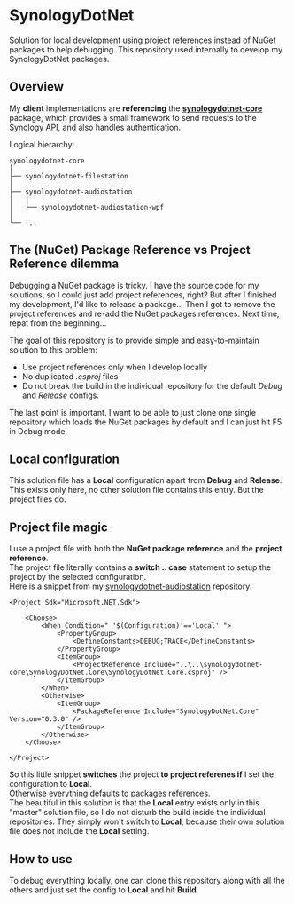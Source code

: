 # SynologyDotNet

Solution for local development using project references instead of NuGet packages to help debugging.
This repository used internally to develop my SynologyDotNet packages.  

## Overview

My **client** implementations are **referencing** the **[synologydotnet-core](https://github.com/geloczigeri/synologydotnet-core)** package, which provides a small framework to send requests to the Synology API, and also handles authentication.  

Logical hierarchy:  
```
synologydotnet-core
│
├── synologydotnet-filestation
│
├── synologydotnet-audiostation
│   │
│   └── synologydotnet-audiostation-wpf
│
└── ...
```

## The (NuGet) Package Reference vs Project Reference dilemma

Debugging a NuGet package is tricky. I have the source code for my solutions, so I could just add project references, right? But after I finished my development, I'd like to release a package... Then I got to remove the project references and re-add the NuGet packages references. Next time, repat from the beginning...  

The goal of this repository is to provide simple and easy-to-maintain solution to this problem:  

- Use project references only when I develop locally 
- No duplicated *.csproj* files
- Do not break the build in the individual repository for the default *Debug* and *Release* configs.

The last point is important. I want to be able to just clone one single repository which loads the NuGet packages by default and I can just hit F5 in Debug mode.  

## Local configuration

This solution file has a **Local** configuration apart from **Debug** and **Release**. This exists only here, no other solution file contains this entry. But the project files do.  

## Project file magic

I use a project file with both the **NuGet package reference** and the **project reference**.  
The project file literally contains a **switch .. case** statement to setup the project by the selected configuration.  
Here is a snippet from my [synologydotnet-audiostation](https://github.com/geloczigeri/synologydotnet-audiostation) repository:  
```
<Project Sdk="Microsoft.NET.Sdk">
    
    <Choose>
        <When Condition=" '$(Configuration)'=='Local' ">
            <PropertyGroup>
                <DefineConstants>DEBUG;TRACE</DefineConstants>
            </PropertyGroup>
            <ItemGroup>
                <ProjectReference Include="..\..\synologydotnet-core\SynologyDotNet.Core\SynologyDotNet.Core.csproj" />
            </ItemGroup>
        </When>
        <Otherwise>
            <ItemGroup>
                <PackageReference Include="SynologyDotNet.Core" Version="0.3.0" />
            </ItemGroup>
        </Otherwise>
    </Choose>
    
</Project>
```

So this little snippet **switches** the project **to project referenes if** I set the configuration to **Local**.  
Otherwise everything defaults to packages references.  
The beautiful in this solution is that the **Local** entry exists only in this "master" solution file, so I do not disturb the build inside the individual repositories. They simply won't switch to **Local**, because their own solution file does not include the **Local** setting.  

## How to use
To debug everything locally, one can clone this repository along with all the others and just set the config to **Local** and hit **Build**.
